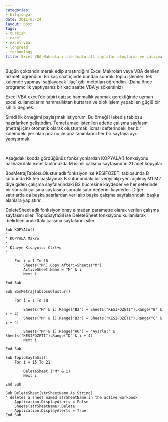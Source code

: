 ```yaml
---
categories:
- bilgisayar
date: 2011-03-24
layout: post
tags:
- turkish
- excel
- excel-vba
- longread
- technology
title: Excel VBA Makroları ile toplu alt sayfalar oluşturma ve çalışma sayfaları maniplasyonu
---
```


Bugün çoktandır merak edip araştırdığım Excel Makroları veya VBA denilen hizmeti öğrendim. Bir kaç saat içinde bundan sonraki toplu işlemleri tek kalemde yapmayı sağlayacak 'ilaç' gibi metotları öğrendim. (Daha önce programcılık yaptıysanız bir kaç saatte VBA'yı sökersiniz)

Excel VBA excel'de tabiri caizse hammallık yapmak gerektiğinde uzman excel kullanıcılarını hammallıktan kurtaran ve blok işlem yapabilen güçlü bir sihirli değnek.

Şimdi ilk örneğimi paylaşmak istiyorum. Bu örneği Hakediş tablosu hazırlarken geliştirdim. Temel amacı istenilen adette çalışma sayfasını (metraj için) otomatik olarak oluşturmak  icmal defterindeki her bir kalemdeki yer alan poz no ile poz tanımlarını her bir sayfaya ayrı yapıştırmak.

 

Aşağıdaki kodda gördüğünüz fonksiyonlardan KOPYALA() fonksiyonu halihazırdaki excel tablonuzda M isimli çalışma sayfasından 21 adet kopyalar

BosMetrajTablosuOlustur adlı fonksiyon ise KESIFOZETI tablosunda B sütüunda B5 ten başlayarak B sütunundaki bir veriyi alıp yeni açılmış M1 M2 diye giden çalışma sayfalarındaki B2 hücresine kaydeder ve her seferinde bir sonraki çalışma sayfasına sonraki satır değerini kaydeder. Diğer satırlarda da başka satırlardan veri alıp başka çalışma sayfalarındaki başka alanlara yapıştırır.

DeleteSheet adlı fonksiyon onay almadan parametre olarak verilen çalışma sayfasını siler. TopluSayfaSil ise DeleteSheet fonksiyonu kullanılarak  belirtilen aralıkltaki çalışma sayfalarını siler.

```
Sub KOPYALA()
'
' KOPYALA Makro
'
' Klavye Kısayolu: Ctrl+q
'

    For i = 1 To 18
        Sheets("M").Copy After:=Sheets("M")
        ActiveSheet.Name = "M" & i
        Next i

End Sub

Sub BosMetrajTablosuOlustur()

    For i = 1 To 18

        Sheets("M" & i).Range("B2") = Sheets("KESIFOZETI").Range("B" & i + 4)
        Sheets("M" & i).Range("B3") = Sheets("KESIFOZETI").Range("C" & i + 4)

        Sheets("M" & i).Range("A6") = "Ayarla:" & Sheets("KESIFOZETI").Range("D" & i + 4)
        Next i

End Sub

Sub TopluSayfaSil()
    For i = 15 To 21

        DeleteSheet ("M" & i)
        Next i

End Sub

Sub DeleteSheet(strSheetName As String)
' deletes a sheet named strSheetName in the active workbook
    Application.DisplayAlerts = False
    Sheets(strSheetName).Delete
    Application.DisplayAlerts = True
End Sub
```
